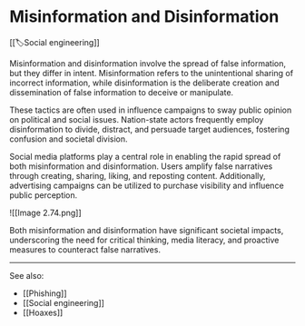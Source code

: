 
# Misinformation and Disinformation

[[🏷️Social engineering]]

Misinformation and disinformation involve the spread of false information, but they differ in intent. Misinformation refers to the unintentional sharing of incorrect information, while disinformation is the deliberate creation and dissemination of false information to deceive or manipulate.

These tactics are often used in influence campaigns to sway public opinion on political and social issues. Nation-state actors frequently employ disinformation to divide, distract, and persuade target audiences, fostering confusion and societal division.

Social media platforms play a central role in enabling the rapid spread of both misinformation and disinformation. Users amplify false narratives through creating, sharing, liking, and reposting content. Additionally, advertising campaigns can be utilized to purchase visibility and influence public perception.

![[Image 2.74.png]]

Both misinformation and disinformation have significant societal impacts, underscoring the need for critical thinking, media literacy, and proactive measures to counteract false narratives.

---

See also:

- [[Phishing]]
- [[Social engineering]]
- [[Hoaxes]]

